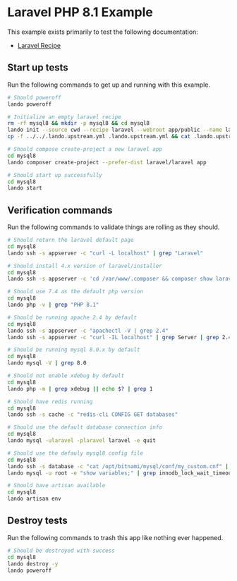 Laravel PHP 8.1 Example
===============

This example exists primarily to test the following documentation:

* [Laravel Recipe](https://docs.devwithlando.io/tutorials/laravel.html)

Start up tests
--------------

Run the following commands to get up and running with this example.

```bash
# Should poweroff
lando poweroff

# Initialize an empty laravel recipe
rm -rf mysql8 && mkdir -p mysql8 && cd mysql8
lando init --source cwd --recipe laravel --webroot app/public --name lando-laravel-mysql8 --option cache=redis --option php='8.1' --option database=mysql:8.0.22
cp -f ../../.lando.upstream.yml .lando.upstream.yml && cat .lando.upstream.yml

# Should compose create-project a new laravel app
cd mysql8
lando composer create-project --prefer-dist laravel/laravel app

# Should start up successfully
cd mysql8
lando start
```

Verification commands
---------------------

Run the following commands to validate things are rolling as they should.

```bash
# Should return the laravel default page
cd mysql8
lando ssh -s appserver -c "curl -L localhost" | grep "Laravel"

# Should install 4.x version of laravel/installer
cd mysql8
lando ssh -s appserver -c 'cd /var/www/.composer && composer show laravel/installer' | grep 'v4.'

# Should use 7.4 as the default php version
cd mysql8
lando php -v | grep "PHP 8.1"

# Should be running apache 2.4 by default
cd mysql8
lando ssh -s appserver -c "apachectl -V | grep 2.4"
lando ssh -s appserver -c "curl -IL localhost" | grep Server | grep 2.4

# Should be running mysql 8.0.x by default
cd mysql8
lando mysql -V | grep 8.0

# Should not enable xdebug by default
cd mysql8
lando php -m | grep xdebug || echo $? | grep 1

# Should have redis running
cd mysql8
lando ssh -s cache -c "redis-cli CONFIG GET databases"

# Should use the default database connection info
cd mysql8
lando mysql -ularavel -plaravel laravel -e quit

# Should use the defauly mysql8 config file
cd mysql8
lando ssh -s database -c "cat /opt/bitnami/mysql/conf/my_custom.cnf" | grep "LANDOWORDPRESSMYSQL8CNF"
lando mysql -u root -e "show variables;" | grep innodb_lock_wait_timeout | grep 127

# Should have artisan available
cd mysql8
lando artisan env
```

Destroy tests
-------------

Run the following commands to trash this app like nothing ever happened.

```bash
# Should be destroyed with success
cd mysql8
lando destroy -y
lando poweroff
```

